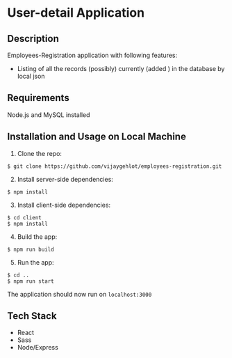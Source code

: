 # User-detail Application

## Description

Employees-Registration application with following features:

* Listing of all the records (possibly) currently (added ) in the database by local json


## Requirements

Node.js and MySQL installed

## Installation and Usage on Local Machine

1. Clone the repo:

```
$ git clone https://github.com/vijaygehlot/employees-registration.git

```
2. Install server-side dependencies:

```
$ npm install
```

3. Install client-side dependencies:

```
$ cd client
$ npm install
```

4. Build the app:

```
$ npm run build
```

5. Run the app:

```
$ cd ..
$ npm run start
```


The application should now run on <code>localhost:3000</code>

## Tech Stack

* React
* Sass
* Node/Express
